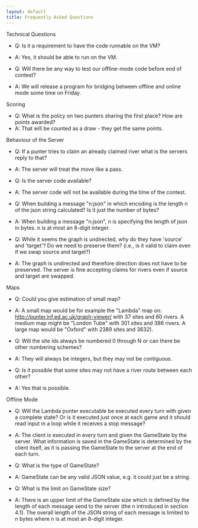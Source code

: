 ```yaml
---
layout: default
title: Frequently Asked Questions
---
```


Technical Questions

 - Q: Is it a requirement to have the code runnable on the VM?
 - A: Yes, it should be able to run on the VM.


 - Q: Will there be any way to test our offline-mode code before end of contest?
 - A: We will release a program for bridging between offline and online mode some time on Friday.


Scoring

 - Q: What is the policy on two punters sharing the first place? How are points awarded?
 - A: That will be counted as a draw - they get the same points.

Behaviour of the Server

 - Q: If a punter tries to claim an already claimed river what is the servers reply to that?
 - A: The server will treat the move like a pass.

 - Q: Is the server code available?
 - A: The server code will not be available during the time of the contest.

 - Q: When building a message "n:json" in which encoding is the length n of the json string calculated? Is it just the number of bytes?
 - A: When building a message "n:json", n is specifying the length of json in bytes. n is at most an 8-digit integer.

 - Q: While it seems the graph is undirected, why do they have 'source' and 'target'? Do we need to preserve them? (i.e., is it valid to claim even if we swap source and target?)
 - A: The graph is undirected and therefore direction does not have to be preserved. The server is fine accepting claims for rivers even if source and target are swapped.

Maps

 - Q: Could you give estimation of small map?
 - A: A small map would be for example the "Lambda" map on: http://punter.inf.ed.ac.uk/graph-viewer/ with 37 sites and 60 rivers. A medium map might be "London Tube" with 301 sites and 386 rivers. A large map would be "Oxford" with 2389 sites and 3632).

 - Q: Will the site ids always be numbered 0 through N or can there be other numbering schemes?
 - A: They will always be integers, but they may not be contiguous. 

 - Q: Is it possible that some sites may not have a river route between each other?
 - A: Yes that is possible.

 Offline Mode

  - Q: Will the Lambda punter executable be executed every turn with given a complete state? Or is it executed just once at each game and it should read input in a loop while it receives a stop message?
  - A: The client is executed in every turn and given the GameState by the server. What information is saved in the GameState is determined by the client itself, as it is passing the GameState to the server at the end of each turn.

 - Q: What is the type of GameState?
 - A: GameState can be any valid JSON value, e.g. it could just be a string.

 - Q: What is the limit on GameState size?
 - A: There is an upper limit of the GameState size which is defined by the length of each message send to the server (the n introduced in section 4.1). The overall length of the JSON string of each message is limited to n bytes where n is at most an 8-digit integer.

